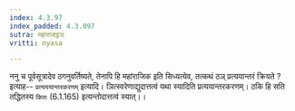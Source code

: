 ```yaml
---
index: 4.3.97
index_padded: 4.3.097
sutra: महाराजट्ठञ्
vritti: nyasa

---
```

ननु च पूर्वसूत्रादेव ठगनुवर्तिष्यते, तेनापि हि महांराजिक इति सिध्यत्येव, तत्कथं ठञ् प्रत्ययान्तरं क्रियते ? इत्याह-- `प्रत्यययान्तरकरणम्` इत्यादि। ञित्स्वरेणाद्युदात्तत्वं यथा स्यादिति प्रत्ययान्तरकरणम्। ठकि हि सति तद्धितस्य `कितः` (6.1.165) इत्यन्तोदात्तत्वं स्यात्।।